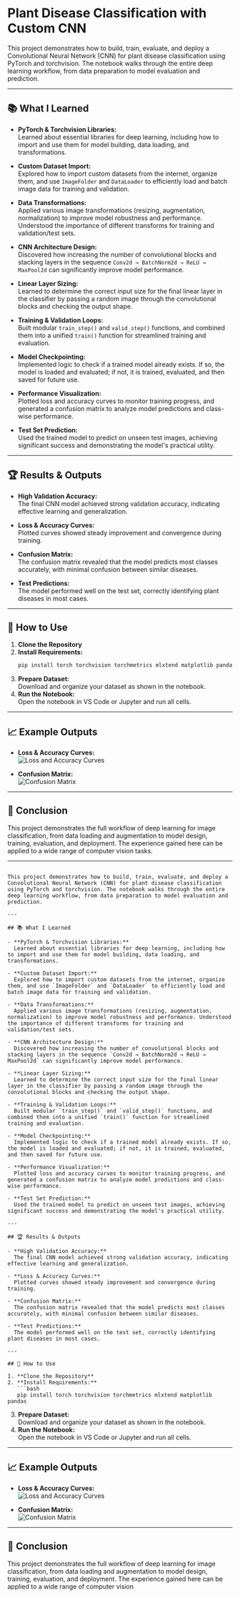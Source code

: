 # Plant Disease Classification with Custom CNN

This project demonstrates how to build, train, evaluate, and deploy a Convolutional Neural Network (CNN) for plant disease classification using PyTorch and torchvision. The notebook walks through the entire deep learning workflow, from data preparation to model evaluation and prediction.

---

## 📚 What I Learned

- **PyTorch & Torchvision Libraries:**  
  Learned about essential libraries for deep learning, including how to import and use them for model building, data loading, and transformations.

- **Custom Dataset Import:**  
  Explored how to import custom datasets from the internet, organize them, and use `ImageFolder` and `DataLoader` to efficiently load and batch image data for training and validation.

- **Data Transformations:**  
  Applied various image transformations (resizing, augmentation, normalization) to improve model robustness and performance. Understood the importance of different transforms for training and validation/test sets.

- **CNN Architecture Design:**  
  Discovered how increasing the number of convolutional blocks and stacking layers in the sequence `Conv2d → BatchNorm2d → ReLU → MaxPool2d` can significantly improve model performance.

- **Linear Layer Sizing:**  
  Learned to determine the correct input size for the final linear layer in the classifier by passing a random image through the convolutional blocks and checking the output shape.

- **Training & Validation Loops:**  
  Built modular `train_step()` and `valid_step()` functions, and combined them into a unified `train()` function for streamlined training and evaluation.

- **Model Checkpointing:**  
  Implemented logic to check if a trained model already exists. If so, the model is loaded and evaluated; if not, it is trained, evaluated, and then saved for future use.

- **Performance Visualization:**  
  Plotted loss and accuracy curves to monitor training progress, and generated a confusion matrix to analyze model predictions and class-wise performance.

- **Test Set Prediction:**  
  Used the trained model to predict on unseen test images, achieving significant success and demonstrating the model's practical utility.

---

## 🏆 Results & Outputs

- **High Validation Accuracy:**  
  The final CNN model achieved strong validation accuracy, indicating effective learning and generalization.

- **Loss & Accuracy Curves:**  
  Plotted curves showed steady improvement and convergence during training.

- **Confusion Matrix:**  
  The confusion matrix revealed that the model predicts most classes accurately, with minimal confusion between similar diseases.

- **Test Predictions:**  
  The model performed well on the test set, correctly identifying plant diseases in most cases.

---

## 🚀 How to Use

1. **Clone the Repository**
2. **Install Requirements:**  
   ```bash
   pip install torch torchvision torchmetrics mlxtend matplotlib pandas
   ```
3. **Prepare Dataset:**  
   Download and organize your dataset as shown in the notebook.
4. **Run the Notebook:**  
   Open the notebook in VS Code or Jupyter and run all cells.

---

## 📈 Example Outputs

- **Loss & Accuracy Curves:**  
  ![Loss and Accuracy Curves](path/to/loss_accuracy_plot.png)

- **Confusion Matrix:**  
  ![Confusion Matrix](path/to/confusion_matrix.png)

---

## 📝 Conclusion

This project demonstrates the full workflow of deep learning for image classification, from data loading and augmentation to model design, training, evaluation, and deployment. The experience gained here can be applied to a wide range of computer vision tasks.

---
```# Plant Disease Classification with Custom CNN

This project demonstrates how to build, train, evaluate, and deploy a Convolutional Neural Network (CNN) for plant disease classification using PyTorch and torchvision. The notebook walks through the entire deep learning workflow, from data preparation to model evaluation and prediction.

---

## 📚 What I Learned

- **PyTorch & Torchvision Libraries:**  
  Learned about essential libraries for deep learning, including how to import and use them for model building, data loading, and transformations.

- **Custom Dataset Import:**  
  Explored how to import custom datasets from the internet, organize them, and use `ImageFolder` and `DataLoader` to efficiently load and batch image data for training and validation.

- **Data Transformations:**  
  Applied various image transformations (resizing, augmentation, normalization) to improve model robustness and performance. Understood the importance of different transforms for training and validation/test sets.

- **CNN Architecture Design:**  
  Discovered how increasing the number of convolutional blocks and stacking layers in the sequence `Conv2d → BatchNorm2d → ReLU → MaxPool2d` can significantly improve model performance.

- **Linear Layer Sizing:**  
  Learned to determine the correct input size for the final linear layer in the classifier by passing a random image through the convolutional blocks and checking the output shape.

- **Training & Validation Loops:**  
  Built modular `train_step()` and `valid_step()` functions, and combined them into a unified `train()` function for streamlined training and evaluation.

- **Model Checkpointing:**  
  Implemented logic to check if a trained model already exists. If so, the model is loaded and evaluated; if not, it is trained, evaluated, and then saved for future use.

- **Performance Visualization:**  
  Plotted loss and accuracy curves to monitor training progress, and generated a confusion matrix to analyze model predictions and class-wise performance.

- **Test Set Prediction:**  
  Used the trained model to predict on unseen test images, achieving significant success and demonstrating the model's practical utility.

---

## 🏆 Results & Outputs

- **High Validation Accuracy:**  
  The final CNN model achieved strong validation accuracy, indicating effective learning and generalization.

- **Loss & Accuracy Curves:**  
  Plotted curves showed steady improvement and convergence during training.

- **Confusion Matrix:**  
  The confusion matrix revealed that the model predicts most classes accurately, with minimal confusion between similar diseases.

- **Test Predictions:**  
  The model performed well on the test set, correctly identifying plant diseases in most cases.

---

## 🚀 How to Use

1. **Clone the Repository**
2. **Install Requirements:**  
   ```bash
   pip install torch torchvision torchmetrics mlxtend matplotlib pandas
   ```
3. **Prepare Dataset:**  
   Download and organize your dataset as shown in the notebook.
4. **Run the Notebook:**  
   Open the notebook in VS Code or Jupyter and run all cells.

---

## 📈 Example Outputs

- **Loss & Accuracy Curves:**  
  ![Loss and Accuracy Curves](https://github.com/Ameyo10/Plant-Disease-detectection-model-using-CNN/blob/main/Loss%20and%20Accuracy%20curve%20of%20my%20model_training.png)

- **Confusion Matrix:**  
  ![Confusion Matrix]()

---

## 📝 Conclusion

This project demonstrates the full workflow of deep learning for image classification, from data loading and augmentation to model design, training, evaluation, and deployment. The experience gained here can be applied to a wide range of computer vision
